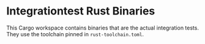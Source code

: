 # Integrationtest Rust Binaries

This Cargo workspace contains binaries that are the actual integration tests.
They use the toolchain pinned in `rust-toolchain.toml`.
